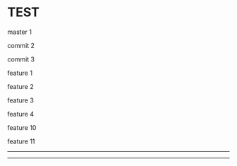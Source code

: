 # TEST

master 1

commit 2

commit 3


feature 1 

feature 2

feature 3

feature 4

feature 10

feature 11

------------------------------------------------------------------------

------------------------------------------------------------------------

